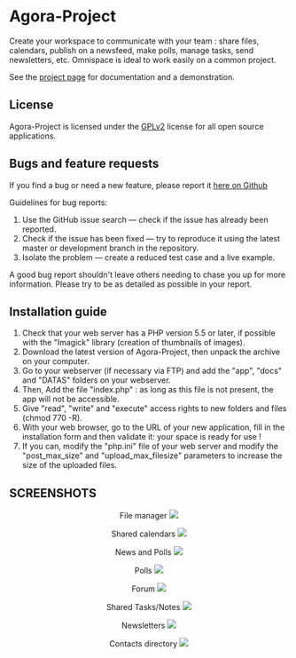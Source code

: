 # Agora-Project

Create your workspace to communicate with your team : share files, calendars, publish on a newsfeed, make polls, manage tasks, send newsletters, etc. Omnispace is ideal to work easily on a common project.

See the [project page](https://www.agora-project.net/?curTrad=english) for documentation and a demonstration.


## License

Agora-Project is licensed under the [GPLv2](http://choosealicense.com/licenses/gpl-3.0) license for all open source applications.


## Bugs and feature requests

If you find a bug or need a new feature, please report it [here on Github](https://github.com/xech/agora-project/issues)

Guidelines for bug reports:

1. Use the GitHub issue search — check if the issue has already been reported.
2. Check if the issue has been fixed — try to reproduce it using the latest master or development branch in the repository.
3. Isolate the problem — create a reduced test case and a live example.

A good bug report shouldn't leave others needing to chase you up for more information.
Please try to be as detailed as possible in your report.


## Installation guide

1. Check that your web server has a PHP version 5.5 or later, if possible with the "Imagick" library (creation of thumbnails of images).
2. Download the latest version of Agora-Project, then unpack the archive on your computer.
3. Go to your webserver (if necessary via FTP) and add the "app", "docs" and "DATAS" folders on your webserver.
4. Then, Add the file "index.php" : as long as this file is not present, the app will not be accessible.
5. Give "read", "write" and "execute" access rights to new folders and files (chmod 770 -R).
6. With your web browser, go to the URL of your new application, fill in the installation form and then validate it: your space is ready for use !
7. If you can, modify the "php.ini" file of your web server and modify the "post_max_size" and "upload_max_filesize" parameters to increase the size of the uploaded files.


## SCREENSHOTS
<p align="center">
  File manager
  <img src="https://www.agora-project.net/app/img/printScreen/file.jpg">
</p>
<p align="center">
  Shared calendars
  <img src="https://www.agora-project.net/app/img/printScreen/calendar.jpg">
</p>
<p align="center">
  News and Polls
  <img src="https://www.agora-project.net/app/img/printScreen/dashboard.jpg">
</p>
<p align="center">
  Polls
  <img src="https://www.agora-project.net/app/img/printScreen/dashboardPoll.jpg">
</p>
<p align="center">
  Forum
  <img src="https://www.agora-project.net/app/img/printScreen/forum.jpg">
</p>
<p align="center">
  Shared Tasks/Notes
  <img src="https://www.agora-project.net/app/img/printScreen/task.jpg">
</p>
<p align="center">
  Newsletters
  <img src="https://www.agora-project.net/app/img/printScreen/mail.jpg">
</p>
<p align="center">
  Contacts directory
  <img src="https://www.agora-project.net/app/img/printScreen/contact.jpg">
</p>
